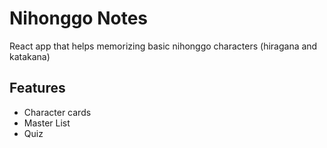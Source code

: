 # Nihonggo Notes

React app that helps memorizing basic nihonggo characters (hiragana and katakana)

## Features
- Character cards
- Master List
- Quiz
